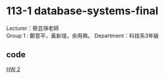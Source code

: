 # 113-1 database-systems-final
Lecturer：蔡芸琤老師   
Group 1 : 鄭意平，黃新瑞，余用興。
Department：科技系3年級  

## code
<p dir="auto"><a href="https://github.com/hann0209/database-systems/tree/main/hw2" rel="nofollow">HW 2</a></p>
